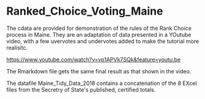 # Ranked_Choice_Voting_Maine

The cdata are provided for demonstration of the rules of the Rank Choice process in Maine.
They are an adaptation of data presented in a YOutube video, 
with a few uvervotes and undervotes added to make the  tutorial more
realisitc.

https://www.youtube.com/watch?v=vp1APVk7SQk&feature=youtu.be

The Rmarkdown file gets the same final result as that shown in the video.

The datafile Maine_Tidy_Data_2018 contains a concatenation of the 8 EXcel files
from  the Secretry of State's published, certified totals.

